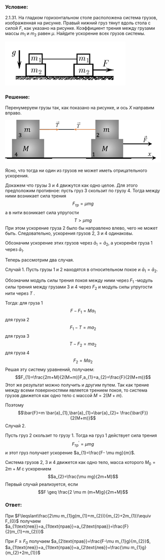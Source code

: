 ###  Условие: 

$2.1.31.$ На гладком горизонтальном столе расположена система грузов, изображенная на рисунке. Правый нижний груз тянут вдоль стола с силой $F$, как указано на рисунке. Коэффициент трения между грузами массы $m_1$ и $m_2$ равен $\mu$. Найдите ускорение всех грузов системы. 

![ К задаче 2.1.31 |389x143, 42%](../../img/2.1.31/statement.png)

###  Решение: 

Перенумеруем грузы так, как показано на рисунке, и ось $X$ направим вправо. 

  
![ Силы действующие на грузы |956x261, 59%](../../img/2.1.31/sol.png)

Ясно, что тогда ни один из грузов не может иметь отрицательного ускорения. 

Докажем что грузы $3$ и $4$ движутся как одно целое. Для этого предположим противное: пусть груз $3$ скользит по грузу $4$. Тогда между ними возникает сила трения $$F_{тр}= \mu mg$$ а в нити возникает сила упругости $$T> \mu mg$$ При этом ускорение груза $2$ было бы направлено влево, чего не может быть. Следовательно, ускорения грузов $2$, $3$ и $4$ одинаковы. 

Обозначим ускорение этих грузов через $\bar{a}_{1}=\bar{a}_{2}$, а ускоренbе груза $1$ через $\bar{a}_{1}$. 

Теперь рассмотрим два случая. 

Случай 1. Пусть грузы $1$ и $2$ находятся в относительном покое и $\bar{a}_{1}=\bar{a}_{2}$. 

Обозначим модуль силы трения покоя между ними через $F_1$ -модуль силы трения между грузами $3$ и $4$ через $F_2$ и модуль силы упругости нити через $T$ . 

Тогда: для груза $1$ $$F-F_{1}=Ma_{1}$$ для груза $2$ $$F_{1}-T=ma_{2}$$ для груза $3$ $$T-F_{2}=ma_{2}$$ для груза $4$ $$F_{2}=Ma_{2}$$ Решая эту систему уравнений, получаем: $$F_{1}=\frac{2m+M}{2(M+m)}F,a_{1}=a_{2}=\frac{F}{2(M+m)}$$ Этот же результат можно получить и другим путем. Так как трение между всеми поверхностями является трением покоя, то система грузов движется как одно тело с массой $M=2(M+m)$. 

Поэтому $$\bar{F}=m \bar{a}_{1},\bar{a}_{1}=\bar{a}_{2}= \frac{\bar{F}}{2(M+m)}$$ Случай $2$. 

Пусть груз $2$ скользит то грузу $1$. Тогда на груз $1$ действует сила трения $$F_{тр}^{\prime}= \mu mg$$ и этот груз получает ускорение $a_{1}=\frac{F- \mu mg}{m}$. 

Система грузов $2$, $3$ и $4$ движется как одно тело, масса которого $M_{0}=2m+M$ с ускорением $$a_{2}=\frac{\mu mg}{2m+M}$$ Первый случай реализуется, если $$F \geq \frac{2 \mu m (m+M)g}{2m+M}$$ 

###  Ответ: 

При $F\leqslant\frac{2\mu m_{1}g(m_{1}+m_{2})}{m_{2}+2m_{1}}\equiv F_{0}$ получаем $a_{1\text{пев}}=a_{1\text{прав}}=a_{2\text{прав}}=\frac{F}{2(m_{1}+m_{2})}$ 

При $F\geqslant F_{0}$ получаем $a_{2\text{прав}}=\frac{F-\mu m_{1}g}{m_{2}}$, $a_{1\text{лев}}=a_{1\text{прав}}=a_{2\text{лев}}=\frac{\mu m_{1}g}{m_{2}+2m_{1}}$ 
